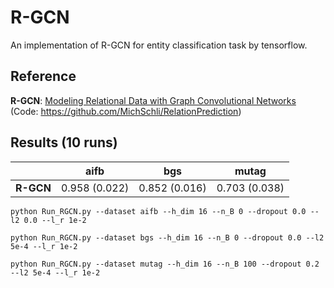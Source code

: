 # R-GCN
An implementation of R-GCN for entity classification task by tensorflow.

## Reference
**R-GCN**: [Modeling Relational Data with Graph Convolutional Networks](https://arxiv.org/pdf/1703.06103v4.pdf) (Code: https://github.com/MichSchli/RelationPrediction)   

## Results (10 runs)                    
|         |    **aifb**   |    **bgs**    |   **mutag**   |  
|    --   |      --       |      --       |      --       |  
|**R-GCN**| 0.958 (0.022) | 0.852 (0.016) | 0.703 (0.038) |     

```
python Run_RGCN.py --dataset aifb --h_dim 16 --n_B 0 --dropout 0.0 --l2 0.0 --l_r 1e-2
```
```
python Run_RGCN.py --dataset bgs --h_dim 16 --n_B 0 --dropout 0.0 --l2 5e-4 --l_r 1e-2
```
```
python Run_RGCN.py --dataset mutag --h_dim 16 --n_B 100 --dropout 0.2 --l2 5e-4 --l_r 1e-2
```
